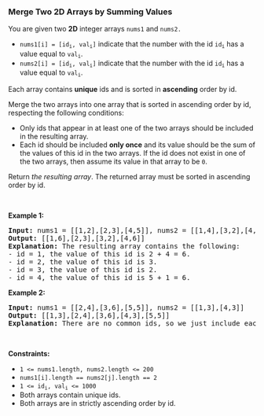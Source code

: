 
<h3>Merge Two 2D Arrays by Summing Values</h3>
<div><p>You are given two <strong>2D</strong> integer arrays <code>nums1</code> and <code>nums2.</code></p>
<ul>
<li><code>nums1[i] = [id<sub>i</sub>, val<sub>i</sub>]</code> indicate that the number with the id <code>id<sub>i</sub></code> has a value equal to <code>val<sub>i</sub></code>.</li>
<li><code>nums2[i] = [id<sub>i</sub>, val<sub>i</sub>]</code> indicate that the number with the id <code>id<sub>i</sub></code> has a value equal to <code>val<sub>i</sub></code>.</li>
</ul>
<p>Each array contains <strong>unique</strong> ids and is sorted in <strong>ascending</strong> order by id.</p>
<p>Merge the two arrays into one array that is sorted in ascending order by id, respecting the following conditions:</p>
<ul>
<li>Only ids that appear in at least one of the two arrays should be included in the resulting array.</li>
<li>Each id should be included <strong>only once</strong> and its value should be the sum of the values of this id in the two arrays. If the id does not exist in one of the two arrays, then assume its value in that array to be <code>0</code>.</li>
</ul>
<p>Return <em>the resulting array</em>. The returned array must be sorted in ascending order by id.</p>
<p> </p>
<p><strong>Example 1:</strong></p>
<pre><strong>Input:</strong> nums1 = [[1,2],[2,3],[4,5]], nums2 = [[1,4],[3,2],[4,1]]
<strong>Output:</strong> [[1,6],[2,3],[3,2],[4,6]]
<strong>Explanation:</strong> The resulting array contains the following:
- id = 1, the value of this id is 2 + 4 = 6.
- id = 2, the value of this id is 3.
- id = 3, the value of this id is 2.
- id = 4, the value of this id is 5 + 1 = 6.
</pre>
<p><strong>Example 2:</strong></p>
<pre><strong>Input:</strong> nums1 = [[2,4],[3,6],[5,5]], nums2 = [[1,3],[4,3]]
<strong>Output:</strong> [[1,3],[2,4],[3,6],[4,3],[5,5]]
<strong>Explanation:</strong> There are no common ids, so we just include each id with its value in the resulting list.
</pre>
<p> </p>
<p><strong>Constraints:</strong></p>
<ul>
<li><code>1 &lt;= nums1.length, nums2.length &lt;= 200</code></li>
<li><code>nums1[i].length == nums2[j].length == 2</code></li>
<li><code>1 &lt;= id<sub>i</sub>, val<sub>i</sub> &lt;= 1000</code></li>
<li>Both arrays contain unique ids.</li>
<li>Both arrays are in strictly ascending order by id.</li>
</ul>
</div>
